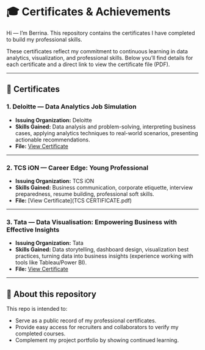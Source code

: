 # 🎓 Certificates & Achievements

Hi — I’m Berrina. This repository contains the certificates I have completed to build my professional skills. 

These certificates reflect my commitment to continuous learning in data analytics, visualization, and professional skills. Below you’ll find details for each certificate and a direct link to view the certificate file (PDF).

---

## 📜 Certificates

### 1. Deloitte — Data Analytics Job Simulation

* **Issuing Organization:** Deloitte
* **Skills Gained:** Data analysis and problem-solving, interpreting business cases, applying analytics techniques to real-world scenarios, presenting actionable recommendations.
* **File:** [View Certificate](https://github.com/berrina-data/Certificates-and-achievements/blob/main/Delloite%20australia%20data%20analytics%20certificate.pdf)

---

### 2. TCS iON — Career Edge: Young Professional

* **Issuing Organization:** TCS iON
* **Skills Gained:** Business communication, corporate etiquette, interview preparedness, resume building, professional soft skills.
* **File:** [View Certificate](TCS CERTIFICATE.pdf)

---

### 3. Tata — Data Visualisation: Empowering Business with Effective Insights

* **Issuing Organization:** Tata
* **Skills Gained:** Data storytelling, dashboard design, visualization best practices, turning data into business insights (experience working with tools like Tableau/Power BI).
* **File:** [View Certificate](tata_completion_certificate.pdf)

---

## 🚀 About this repository

This repo is intended to:

* Serve as a public record of my professional certificates.
* Provide easy access for recruiters and collaborators to verify my completed courses.
* Complement my project portfolio by showing continued learning.
